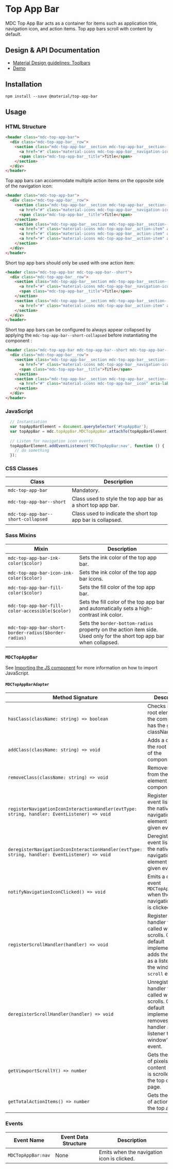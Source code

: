 # Top App Bar

MDC Top App Bar acts as a container for items such as application title, navigation icon, and action items. Top app bars scroll with content by default.

## Design & API Documentation

<ul class="icon-list">
  <li class="icon-list-item icon-list-item--spec">
    <a href="https://material.io/guidelines/components/toolbars.html">Material Design guidelines: Toolbars</a>
  </li>
  <li class="icon-list-item icon-list-item--link">
    <a href="https://material-components-web.appspot.com/top-app-bar.html">Demo</a>
  </li>
</ul>

## Installation

```
npm install --save @material/top-app-bar
```

## Usage

### HTML Structure

```html
<header class="mdc-top-app-bar">
  <div class="mdc-top-app-bar__row">
    <section class="mdc-top-app-bar__section mdc-top-app-bar__section--align-start">
      <a href="#" class="material-icons mdc-top-app-bar__navigation-icon">menu</a>
      <span class="mdc-top-app-bar__title">Title</span>
    </section>
  </div>
</header>
```

Top app bars can accommodate multiple action items on the opposite side of the navigation icon:

```html
<header class="mdc-top-app-bar">
  <div class="mdc-top-app-bar__row">
    <section class="mdc-top-app-bar__section mdc-top-app-bar__section--align-start">
      <a href="#" class="material-icons mdc-top-app-bar__navigation-icon">menu</a>
      <span class="mdc-top-app-bar__title">Title</span>
    </section>
    <section class="mdc-top-app-bar__section mdc-top-app-bar__section--align-end" role="toolbar">
      <a href="#" class="material-icons mdc-top-app-bar__action-item" aria-label="Download" alt="Download">file_download</a>
      <a href="#" class="material-icons mdc-top-app-bar__action-item" aria-label="Print this page" alt="Print this page">print</a>
      <a href="#" class="material-icons mdc-top-app-bar__action-item" aria-label="Bookmark this page" alt="Bookmark this page">bookmark</a>
    </section>
  </div>
</header>
```

Short top app bars should only be used with one action item:

```html
<header class="mdc-top-app-bar mdc-top-app-bar--short">
  <div class="mdc-top-app-bar__row">
    <section class="mdc-top-app-bar__section mdc-top-app-bar__section--align-start">
      <a href="#" class="material-icons mdc-top-app-bar__navigation-icon">menu</a>
      <span class="mdc-top-app-bar__title">Title</span>
    </section>
    <section class="mdc-top-app-bar__section mdc-top-app-bar__section--align-end" role="toolbar">
      <a href="#" class="material-icons mdc-top-app-bar__action-item" aria-label="Bookmark this page" alt="Bookmark this page">bookmark</a>
    </section>
  </div>
</header>
```

Short top app bars can be configured to always appear collapsed by applying the `mdc-top-app-bar--short-collapsed` before instantiating the component : 

```html
<header class="mdc-top-app-bar mdc-top-app-bar--short mdc-top-app-bar--short-collapsed">
  <div class="mdc-top-app-bar__row">
    <section class="mdc-top-app-bar__section mdc-top-app-bar__section--align-start">
      <a href="#" class="material-icons mdc-top-app-bar__navigation-icon">menu</a>
      <span class="mdc-top-app-bar__title">Title</span>
    </section>
    <section class="mdc-top-app-bar__section mdc-top-app-bar__section--align-end" role="top-app-bar">
      <a href="#" class="material-icons mdc-top-app-bar__icon" aria-label="Bookmark this page" alt="Bookmark this page">bookmark</a>
    </section>
  </div>
</header>
```

### JavaScript

```js
  // Instantiation
  var topAppBarElement = document.querySelector('#topAppBar');
  var topAppBar = mdc.topAppBar.MDCTopAppBar.attachTo(topAppBarElement);
  
  // Listen for navigation icon events 
  topAppBarElement.addEventListener('MDCTopAppBar:nav', function () {
    // do something
  });
```

### CSS Classes

Class | Description                            
--- | ---
`mdc-top-app-bar` | Mandatory.
`mdc-top-app-bar--short` | Class used to style the top app bar as a short top app bar.
`mdc-top-app-bar--short-collapsed` | Class used to indicate the short top app bar is collapsed. 

### Sass Mixins

Mixin | Description
--- | ---
`mdc-top-app-bar-ink-color($color)` | Sets the ink color of the top app bar.
`mdc-top-app-bar-icon-ink-color($color)` | Sets the ink color of the top app bar icons.
`mdc-top-app-bar-fill-color($color)` | Sets the fill color of the top app bar.
`mdc-top-app-bar-fill-color-accessible($color)` | Sets the fill color of the top app bar and automatically sets a high-contrast ink color.
`mdc-top-app-bar-short-border-radius($border-radius)` | Sets the `border-bottom-radius` property on the action item side. Used only for the short top app bar when collapsed.

### `MDCTopAppBar`

See [Importing the JS component](../../docs/importing-js.md) for more information on how to import JavaScript.

#### `MDCTopAppBarAdapter`

Method Signature | Description
--- | ---
`hasClass(className: string) => boolean` | Checks if the root element of the component has the given className.
`addClass(className: string) => void` | Adds a class to the root element of the component.
`removeClass(className: string) => void` | Removes a class from the root element of the component.
`registerNavigationIconInteractionHandler(evtType: string, handler: EventListener) => void` | Registers an event listener on the native navigation icon element for a given event.
`deregisterNavigationIconInteractionHandler(evtType: string, handler: EventListener) => void` | Deregisters an event listener on the native navigation icon element for a given event.
`notifyNavigationIconClicked() => void` | Emits a custom event `MDCTopAppBar:nav` when the navigation icon is clicked. 
`registerScrollHandler(handler) => void` | Registers a handler to be called when user scrolls. Our default implementation adds the handler as a listener to the window's `scroll` event.
`deregisterScrollHandler(handler) => void` | Unregisters a handler to be called when user scrolls. Our default implementation removes the handler as a listener to the window's `scroll` event.
`getViewportScrollY() => number` | Gets the number of pixels that the content of body is scrolled from the top of the page.
`getTotalActionItems() => number` | Gets the number of action items in the top app bar.

### Events

Event Name | Event Data Structure | Description
--- | --- | ---
`MDCTopAppBar:nav` | None | Emits when the navigation icon is clicked.
